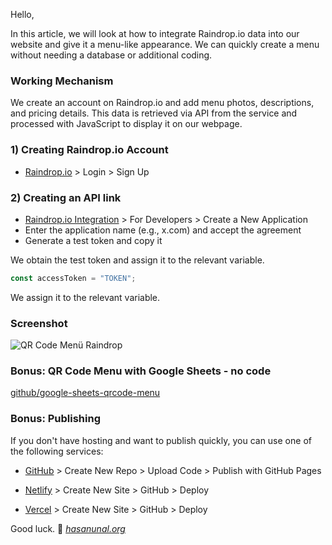 Hello,

In this article, we will look at how to integrate Raindrop.io data into our website and give it a menu-like appearance. We can quickly create a menu without needing a database or additional coding.

### Working Mechanism

We create an account on Raindrop.io and add menu photos, descriptions, and pricing details. This data is retrieved via API from the service and processed with JavaScript to display it on our webpage.

### 1) Creating Raindrop.io Account

 - [Raindrop.io](https://raindrop.io/) > Login > Sign Up

### 2) Creating an API link

 - [Raindrop.io Integration](https://app.raindrop.io/settings/integrations) > For Developers > Create a New Application
 - Enter the application name (e.g., x.com) and accept the agreement
 - Generate a test token and copy it

We obtain the test token and assign it to the relevant variable.

```javascript
const accessToken = "TOKEN";
```

We assign it to the relevant variable.

### Screenshot 
![QR Code Menü Raindrop](https://hasanunal.github.io/raindrop-qrcode-menu/screenshot.png?v=2)


### Bonus: QR Code Menu with Google Sheets - no code
[github/google-sheets-qrcode-menu](https://github.com/hasanunal/google-sheets-qrcode-menu)

### Bonus: Publishing
If you don't have hosting and want to publish quickly, you can use one of the following services:

- [GitHub](https://github.com/) > Create New Repo > Upload Code > Publish with GitHub Pages

- [Netlify](https://www.netlify.com/) > Create New Site > GitHub > Deploy

- [Vercel](https://vercel.com/) > Create New Site > GitHub > Deploy

Good luck. 🚀
*[hasanunal.org](https://hasanunal.org/)*
